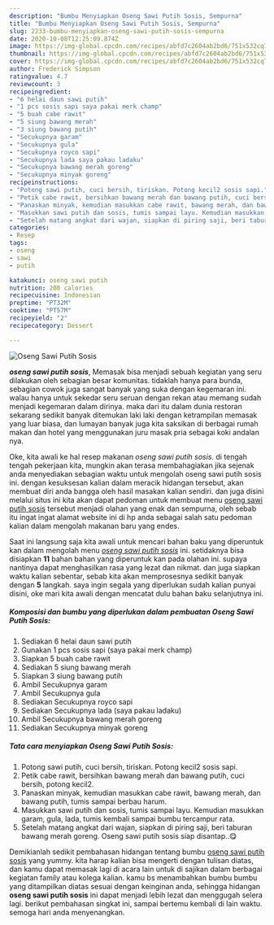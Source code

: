 ```yaml
---
description: "Bumbu Menyiapkan Oseng Sawi Putih Sosis, Sempurna"
title: "Bumbu Menyiapkan Oseng Sawi Putih Sosis, Sempurna"
slug: 2233-bumbu-menyiapkan-oseng-sawi-putih-sosis-sempurna
date: 2020-10-08T12:25:09.874Z
image: https://img-global.cpcdn.com/recipes/abfd7c2604ab2bd6/751x532cq70/oseng-sawi-putih-sosis-foto-resep-utama.jpg
thumbnail: https://img-global.cpcdn.com/recipes/abfd7c2604ab2bd6/751x532cq70/oseng-sawi-putih-sosis-foto-resep-utama.jpg
cover: https://img-global.cpcdn.com/recipes/abfd7c2604ab2bd6/751x532cq70/oseng-sawi-putih-sosis-foto-resep-utama.jpg
author: Frederick Simpson
ratingvalue: 4.7
reviewcount: 3
recipeingredient:
- "6 helai daun sawi putih"
- "1 pcs sosis sapi saya pakai merk champ"
- "5 buah cabe rawit"
- "5 siung bawang merah"
- "3 siung bawang putih"
- "Secukupnya garam"
- "Secukupnya gula"
- "Secukupnya royco sapi"
- "Secukupnya lada saya pakau ladaku"
- "Secukupnya bawang merah goreng"
- "Secukupnya minyak goreng"
recipeinstructions:
- "Potong sawi putih, cuci bersih, tiriskan. Potong kecil2 sosis sapi."
- "Petik cabe rawit, bersihkan bawang merah dan bawang putih, cuci bersih, potong kecil2."
- "Panaskan minyak, kemudian masukkan cabe rawit, bawang merah, dan bawang putih, tumis sampai berbau harum."
- "Masukkan sawi putih dan sosis, tumis sampai layu. Kemudian masukkan garam, gula, lada, tumis kembali sampai bumbu tercampur rata."
- "Setelah matang angkat dari wajan, siapkan di piring saji, beri taburan bawang merah goreng. Oseng sawi putih sosis siap disantap..😋"
categories:
- Resep
tags:
- oseng
- sawi
- putih

katakunci: oseng sawi putih 
nutrition: 208 calories
recipecuisine: Indonesian
preptime: "PT32M"
cooktime: "PT57M"
recipeyield: "2"
recipecategory: Dessert

---
```



![Oseng Sawi Putih Sosis](https://img-global.cpcdn.com/recipes/abfd7c2604ab2bd6/751x532cq70/oseng-sawi-putih-sosis-foto-resep-utama.jpg)

<b><i>oseng sawi putih sosis</i></b>, Memasak bisa menjadi sebuah kegiatan yang seru dilakukan oleh sebagian besar komunitas. tidaklah hanya para bunda, sebagian cowok juga sangat banyak yang suka dengan kegemaran ini. walau hanya untuk sekedar seru seruan dengan rekan atau memang sudah menjadi kegemaran dalam dirinya. maka dari itu dalam dunia restoran sekarang sedikit banyak ditemukan laki laki dengan ketrampilan memasak yang luar biasa, dan lumayan banyak juga kita saksikan di berbagai rumah makan dan hotel yang menggunakan juru masak pria sebagai koki andalan nya.



Oke, kita awali ke hal resep makanan <i>oseng sawi putih sosis</i>. di tengah tengah pekerjaan kita, mungkin akan terasa membahagiakan jika sejenak anda menyediakan sebagian waktu untuk mengolah oseng sawi putih sosis ini. dengan kesuksesan kalian dalam meracik hidangan tersebut, akan membuat diri anda bangga oleh hasil masakan kalian sendiri. dan juga disini melalui situs ini kita akan dapat pedoman untuk membuat menu <u>oseng sawi putih sosis</u> tersebut menjadi olahan yang enak dan sempurna, oleh sebab itu ingat ingat alamat website ini di hp anda sebagai salah satu pedoman kalian dalam mengolah makanan baru yang endes.


Saat ini langsung saja kita awali untuk mencari bahan baku yang diperuntuk kan dalam mengolah menu <u><i>oseng sawi putih sosis</i></u> ini. setidaknya bisa disiapkan <b>11</b> bahan bahan yang diperuntuk kan pada olahan ini. supaya nantinya dapat menghasilkan rasa yang lezat dan nikmat. dan juga siapkan waktu kalian sebentar, sebab kita akan memprosesnya sedikit banyak dengan <b>5</b> langkah. saya ingin segala yang diperlukan sudah kalian punyai disini, oke mari kita awali dengan mencatat dulu bahan baku selanjutnya ini.

<!--inarticleads1-->

##### Komposisi dan bumbu yang diperlukan dalam pembuatan Oseng Sawi Putih Sosis:

1. Sediakan 6 helai daun sawi putih
1. Gunakan 1 pcs sosis sapi (saya pakai merk champ)
1. Siapkan 5 buah cabe rawit
1. Sediakan 5 siung bawang merah
1. Siapkan 3 siung bawang putih
1. Ambil Secukupnya garam
1. Ambil Secukupnya gula
1. Sediakan Secukupnya royco sapi
1. Sediakan Secukupnya lada (saya pakau ladaku)
1. Ambil Secukupnya bawang merah goreng
1. Sediakan Secukupnya minyak goreng




<!--inarticleads2-->

##### Tata cara menyiapkan Oseng Sawi Putih Sosis:

1. Potong sawi putih, cuci bersih, tiriskan. Potong kecil2 sosis sapi.
1. Petik cabe rawit, bersihkan bawang merah dan bawang putih, cuci bersih, potong kecil2.
1. Panaskan minyak, kemudian masukkan cabe rawit, bawang merah, dan bawang putih, tumis sampai berbau harum.
1. Masukkan sawi putih dan sosis, tumis sampai layu. Kemudian masukkan garam, gula, lada, tumis kembali sampai bumbu tercampur rata.
1. Setelah matang angkat dari wajan, siapkan di piring saji, beri taburan bawang merah goreng. Oseng sawi putih sosis siap disantap..😋




Demikianlah sedikit pembahasan hidangan tentang bumbu <u>oseng sawi putih sosis</u> yang yummy. kita harap kalian bisa mengerti dengan tulisan diatas, dan kamu dapat memasak lagi di acara lain untuk di sajikan dalam berbagai kegiatan family atau kolega kalian. kamu bs menambahkan bumbu bumbu yang ditampilkan diatas sesuai dengan keinginan anda, sehingga hidangan <b>oseng sawi putih sosis</b> ini dapat menjadi lebih lezat dan menggugah selera lagi. berikut pembahasan singkat ini, sampai bertemu kembali di lain waktu. semoga hari anda menyenangkan.

